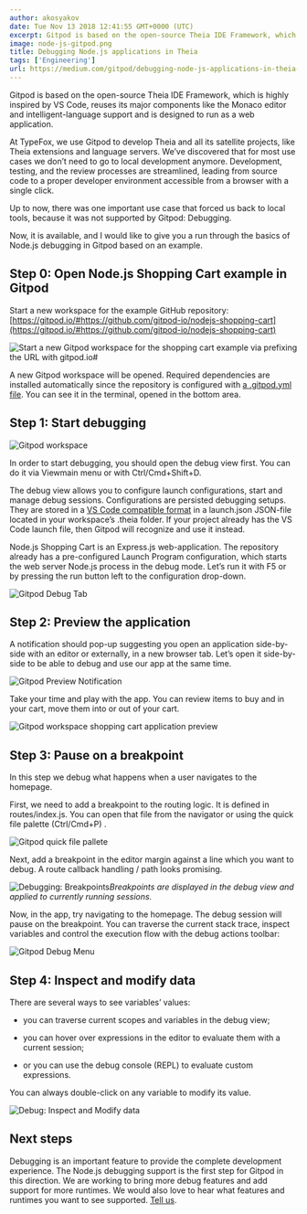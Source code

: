 ```yaml
---
author: akosyakov
date: Tue Nov 13 2018 12:41:55 GMT+0000 (UTC)
excerpt: Gitpod is based on the open-source Theia IDE Framework, which is highly inspired by VS Code, reuses its major components like the Monaco
image: node-js-gitpod.png
title: Debugging Node.js applications in Theia
tags: ['Engineering']
url: https://medium.com/gitpod/debugging-node-js-applications-in-theia-76c94c76f0a1
---
```


Gitpod is based on the open-source Theia IDE Framework, which is highly inspired by VS Code, reuses its major components like the Monaco editor and intelligent-language support and is designed to run as a web application.

At TypeFox, we use Gitpod to develop Theia and all its satellite projects, like Theia extensions and language servers. We’ve discovered that for most use cases we don’t need to go to local development anymore. Development, testing, and the review processes are streamlined, leading from source code to a proper developer environment accessible from a browser with a single click.

Up to now, there was one important use case that forced us back to local tools, because it was not supported by Gitpod: Debugging.

Now, it is available, and I would like to give you a run through the basics of Node.js debugging in Gitpod based on an example.

## Step 0: Open Node.js Shopping Cart example in Gitpod

Start a new workspace for the example GitHub repository: [https://gitpod.io/#https://github.com/gitpod-io/nodejs-shopping-cart](https://gitpod.io/#https://github.com/gitpod-io/nodejs-shopping-cart)

![Start a new Gitpod workspace for the shopping cart example via prefixing the URL with gitpod.io#](https://cdn-images-1.medium.com/max/2992/0*WySkgfqLHyOkQq_c)

A new Gitpod workspace will be opened. Required dependencies are installed automatically since the repository is configured with [a .gitpod.yml file](/docs/configure). You can see it in the terminal, opened in the bottom area.

## Step 1: Start debugging

![Gitpod workspace](https://cdn-images-1.medium.com/max/2000/0*cm6tolHouEztvvuC)

In order to start debugging, you should open the debug view first. You can do it via Viewmain menu or with Ctrl/Cmd+Shift+D.

The debug view allows you to configure launch configurations, start and manage debug sessions. Configurations are persisted debugging setups. They are stored in a [VS Code compatible format](https://code.visualstudio.com/docs/editor/debugging#_launchjson-attributes) in a launch.json JSON-file located in your workspace’s .theia folder. If your project already has the VS Code launch file, then Gitpod will recognize and use it instead.

Node.js Shopping Cart is an Express.js web-application. The repository already has a pre-configured Launch Program configuration, which starts the web server Node.js process in the debug mode. Let’s run it with F5 or by pressing the run button left to the configuration drop-down.

![Gitpod Debug Tab](https://cdn-images-1.medium.com/max/3644/1*SUD-Cfy3YC86JJmgo1bLpA.png)

## Step 2: Preview the application

A notification should pop-up suggesting you open an application side-by-side with an editor or externally, in a new browser tab. Let’s open it side-by-side to be able to debug and use our app at the same time.

![Gitpod Preview Notification](https://cdn-images-1.medium.com/max/4512/1*65SBIeZyvn_31V9biYKNAQ.png)

Take your time and play with the app. You can review items to buy and in your cart, move them into or out of your cart.

![Gitpod workspace shopping cart application preview](https://cdn-images-1.medium.com/max/7676/1*M6KN6axYYOW8iqlnqsXpVw.png)

## Step 3: Pause on a breakpoint

In this step we debug what happens when a user navigates to the homepage.

First, we need to add a breakpoint to the routing logic. It is defined in routes/index.js. You can open that file from the navigator or using the quick file palette (Ctrl/Cmd+P) .

![Gitpod quick file pallete](https://cdn-images-1.medium.com/max/2500/1*6ni4GKFo9FFJoh_r8lvLVg.png)

Next, add a breakpoint in the editor margin against a line which you want to debug. A route callback handling / path looks promising.

![Debugging: Breakpoints](https://cdn-images-1.medium.com/max/2988/1*AaqYqH5LILFw4g0-jNu5Bg.png)_Breakpoints are displayed in the debug view and applied to currently running sessions._

Now, in the app, try navigating to the homepage. The debug session will pause on the breakpoint. You can traverse the current stack trace, inspect variables and control the execution flow with the debug actions toolbar:

![Gitpod Debug Menu](https://cdn-images-1.medium.com/max/2000/1*Ru0MXHEcU_RzQEAKX30seA.png)

## Step 4: Inspect and modify data

There are several ways to see variables’ values:

-   you can traverse current scopes and variables in the debug view;

-   you can hover over expressions in the editor to evaluate them with a current session;

-   or you can use the debug console (REPL) to evaluate custom expressions.

You can always double-click on any variable to modify its value.

![Debug: Inspect and Modify data](https://cdn-images-1.medium.com/max/7676/1*_zf4PL_AWfzeBZlp2mRjZQ.png)

## Next steps

Debugging is an important feature to provide the complete development experience. The Node.js debugging support is the first step for Gitpod in this direction. We are working to bring more debug features and add support for more runtimes. We would also love to hear what features and runtimes you want to see supported. [Tell us](https://github.com/gitpod-io/gitpod/issues/new/choose).
